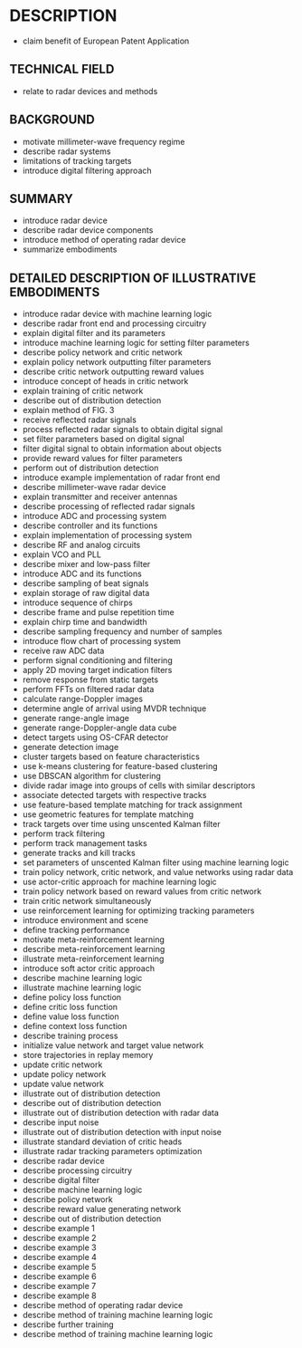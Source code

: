 # DESCRIPTION

- claim benefit of European Patent Application

## TECHNICAL FIELD

- relate to radar devices and methods

## BACKGROUND

- motivate millimeter-wave frequency regime
- describe radar systems
- limitations of tracking targets
- introduce digital filtering approach

## SUMMARY

- introduce radar device
- describe radar device components
- introduce method of operating radar device
- summarize embodiments

## DETAILED DESCRIPTION OF ILLUSTRATIVE EMBODIMENTS

- introduce radar device with machine learning logic
- describe radar front end and processing circuitry
- explain digital filter and its parameters
- introduce machine learning logic for setting filter parameters
- describe policy network and critic network
- explain policy network outputting filter parameters
- describe critic network outputting reward values
- introduce concept of heads in critic network
- explain training of critic network
- describe out of distribution detection
- explain method of FIG. 3
- receive reflected radar signals
- process reflected radar signals to obtain digital signal
- set filter parameters based on digital signal
- filter digital signal to obtain information about objects
- provide reward values for filter parameters
- perform out of distribution detection
- introduce example implementation of radar front end
- describe millimeter-wave radar device
- explain transmitter and receiver antennas
- describe processing of reflected radar signals
- introduce ADC and processing system
- describe controller and its functions
- explain implementation of processing system
- describe RF and analog circuits
- explain VCO and PLL
- describe mixer and low-pass filter
- introduce ADC and its functions
- describe sampling of beat signals
- explain storage of raw digital data
- introduce sequence of chirps
- describe frame and pulse repetition time
- explain chirp time and bandwidth
- describe sampling frequency and number of samples
- introduce flow chart of processing system
- receive raw ADC data
- perform signal conditioning and filtering
- apply 2D moving target indication filters
- remove response from static targets
- perform FFTs on filtered radar data
- calculate range-Doppler images
- determine angle of arrival using MVDR technique
- generate range-angle image
- generate range-Doppler-angle data cube
- detect targets using OS-CFAR detector
- generate detection image
- cluster targets based on feature characteristics
- use k-means clustering for feature-based clustering
- use DBSCAN algorithm for clustering
- divide radar image into groups of cells with similar descriptors
- associate detected targets with respective tracks
- use feature-based template matching for track assignment
- use geometric features for template matching
- track targets over time using unscented Kalman filter
- perform track filtering
- perform track management tasks
- generate tracks and kill tracks
- set parameters of unscented Kalman filter using machine learning logic
- train policy network, critic network, and value networks using radar data
- use actor-critic approach for machine learning logic
- train policy network based on reward values from critic network
- train critic network simultaneously
- use reinforcement learning for optimizing tracking parameters
- introduce environment and scene
- define tracking performance
- motivate meta-reinforcement learning
- describe meta-reinforcement learning
- illustrate meta-reinforcement learning
- introduce soft actor critic approach
- describe machine learning logic
- illustrate machine learning logic
- define policy loss function
- define critic loss function
- define value loss function
- define context loss function
- describe training process
- initialize value network and target value network
- store trajectories in replay memory
- update critic network
- update policy network
- update value network
- illustrate out of distribution detection
- describe out of distribution detection
- illustrate out of distribution detection with radar data
- describe input noise
- illustrate out of distribution detection with input noise
- illustrate standard deviation of critic heads
- illustrate radar tracking parameters optimization
- describe radar device
- describe processing circuitry
- describe digital filter
- describe machine learning logic
- describe policy network
- describe reward value generating network
- describe out of distribution detection
- describe example 1
- describe example 2
- describe example 3
- describe example 4
- describe example 5
- describe example 6
- describe example 7
- describe example 8
- describe method of operating radar device
- describe method of training machine learning logic
- describe further training
- describe method of training machine learning logic

